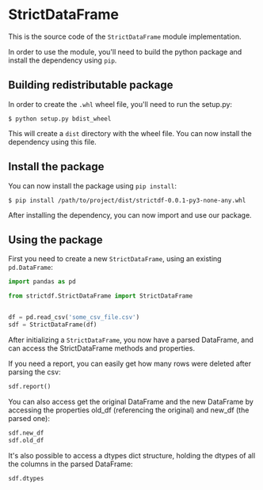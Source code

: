 # StrictDataFrame
This is the source code of the `StrictDataFrame` module implementation.

In order to use the module, you'll need to build the python package and install
the dependency using `pip`.

##  Building redistributable package
In order to create the `.whl` wheel file, you'll need to run the setup.py:
```
$ python setup.py bdist_wheel
```
This will create a `dist` directory with the wheel file. You can now install
the dependency using this file.

## Install the package
You can now install the package using `pip install`:
```
$ pip install /path/to/project/dist/strictdf-0.0.1-py3-none-any.whl
```

After installing the dependency, you can now import and use our package.

## Using the package

First you need to create a new `StrictDataFrame`, using an existing
`pd.DataFrame`:
```python
import pandas as pd

from strictdf.StrictDataFrame import StrictDataFrame


df = pd.read_csv('some_csv_file.csv')
sdf = StrictDataFrame(df)
```

After initializing a `StrictDataFrame`, you now have a parsed DataFrame, and
can access the StrictDataFrame methods and properties.

If you need a report, you can easily get how many rows were deleted after
parsing the csv:
```python
sdf.report()
```

You can also access get the original DataFrame and the new DataFrame by
accessing the properties old_df (referencing the original) and new_df (the
parsed one):
```python
sdf.new_df
sdf.old_df
```

It's also possible to access a dtypes dict structure, holding the dtypes of all
the columns in the parsed DataFrame:
```python
sdf.dtypes
```

